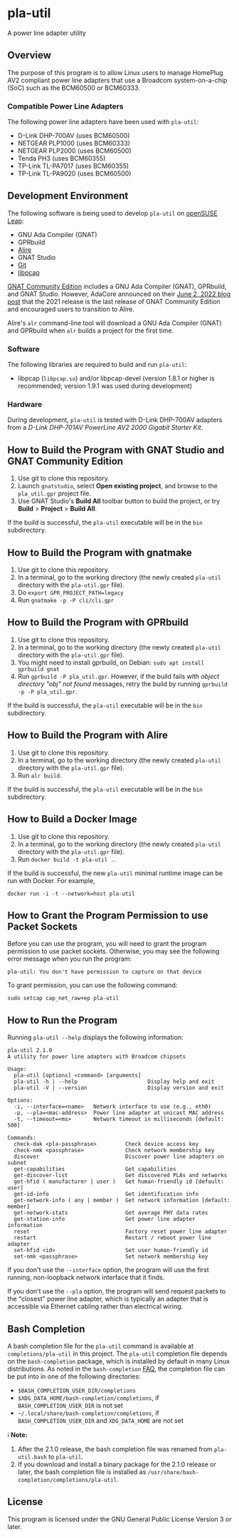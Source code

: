 # pla-util
A power line adapter utility

## Overview
The purpose of this program is to allow Linux users to manage HomePlug AV2 compliant power line adapters that use a Broadcom system-on-a-chip (SoC) such as the BCM60500 or BCM60333.

### Compatible Power Line Adapters
The following power line adapters have been used with `pla-util`:

* D-Link DHP-700AV (uses BCM60500)
* NETGEAR PLP1000 (uses BCM60333)
* NETGEAR PLP2000 (uses BCM60500)
* Tenda PH3 (uses BCM60355)
* TP-Link TL-PA7017 (uses BCM60355)
* TP-Link TL-PA9020 (uses BCM60500)

## Development Environment
The following software is being used to develop `pla-util` on [openSUSE Leap](https://www.opensuse.org/):

* GNU Ada Compiler (GNAT)
* GPRbuild
* [Alire](https://alire.ada.dev/)
* GNAT Studio
* [Git](https://git-scm.com/)
* [libpcap](https://www.tcpdump.org/)

[GNAT Community Edition](https://www.adacore.com/download) includes a GNU Ada Compiler (GNAT), GPRbuild, and GNAT Studio.
However, AdaCore announced on their [June 2, 2022 blog post](https://blog.adacore.com/a-new-era-for-ada-spark-open-source-community) that the 2021 release is the last release of GNAT Community Edition and encouraged users to transition to Alire.

Alire's `alr` command-line tool will download a GNU Ada Compiler (GNAT) and GPRbuild when `alr` builds a project for the first time.

### Software
The following libraries are required to build and run `pla-util`:

* libpcap (`libpcap.so`) and/or libpcap-devel (version 1.8.1 or higher is recommended; version 1.9.1 was used during development)

### Hardware
During development, `pla-util` is tested with D-Link DHP-700AV adapters from a *D-Link DHP-701AV PowerLine AV2 2000 Gigabit Starter Kit*.

## How to Build the Program with GNAT Studio and GNAT Community Edition
1. Use git to clone this repository.
2. Launch `gnatstudio`, select **Open existing project**, and browse to the `pla_util.gpr` project file.
3. Use GNAT Studio's **Build All** toolbar button to build the project, or try **Build** > **Project** > **Build All**.

If the build is successful, the `pla-util` executable will be in the `bin` subdirectory.

## How to Build the Program with gnatmake
1. Use git to clone this repository.
2. In a terminal, go to the working directory (the newly created `pla-util` directory with the `pla-util.gpr` file).
3. Do `export GPR_PROJECT_PATH=legacy`
4. Run `gnatmake -p -P cli/cli.gpr`

## How to Build the Program with GPRbuild
1. Use git to clone this repository.
2. In a terminal, go to the working directory (the newly created `pla-util` directory with the `pla-util.gpr` file).
3. You might need to install gprbuild, on Debian: `sudo apt install gprbuild gnat`
4. Run `gprbuild -P pla_util.gpr`. However, if the build fails with _object directory "obj" not found_ messages, retry the build by running `gprbuild -p -P pla_util.gpr`.

If the build is successful, the `pla-util` executable will be in the `bin` subdirectory.

## How to Build the Program with Alire
1. Use git to clone this repository.
2. In a terminal, go to the working directory (the newly created `pla-util` directory with the `pla-util.gpr` file).
3. Run `alr build`.

If the build is successful, the `pla-util` executable will be in the `bin` subdirectory.

## How to Build a Docker Image
1. Use git to clone this repository.
2. In a terminal, go to the working directory (the newly created `pla-util` directory with the `pla-util.gpr` file).
3. Run `docker build -t pla-util .`.

If the build is successful, the new `pla-util` minimal runtime image can be run with Docker.
For example,

```
docker run -i -t --network=host pla-util
```

## How to Grant the Program Permission to use Packet Sockets
Before you can use the program, you will need to grant the program permission to use packet sockets.
Otherwise, you may see the following error message when you run the program:

```
pla-util: You don't have permission to capture on that device
```

To grant permission, you can use the following command:

```
sudo setcap cap_net_raw+ep pla-util
```

## How to Run the Program
Running `pla-util --help` displays the following information:

```
pla-util 2.1.0
A utility for power line adapters with Broadcom chipsets

Usage:
  pla-util [options] <command> [arguments]
  pla-util -h | --help                      Display help and exit
  pla-util -V | --version                   Display version and exit

Options:
  -i, --interface=<name>   Network interface to use (e.g., eth0)
  -p, --pla=<mac-address>  Power line adapter at unicast MAC address
  -t, --timeout=<ms>       Network timeout in milliseconds [default: 500]

Commands:
  check-dak <pla-passphrase>         Check device access key
  check-nmk <passphrase>             Check network membership key
  discover                           Discover power line adapters on subnet
  get-capabilities                   Get capabilities
  get-discover-list                  Get discovered PLAs and networks
  get-hfid ( manufacturer | user )   Get human-friendly id [default: user]
  get-id-info                        Get identification info
  get-network-info ( any | member )  Get network information [default: member]
  get-network-stats                  Get average PHY data rates
  get-station-info                   Get power line adapter information
  reset                              Factory reset power line adapter
  restart                            Restart / reboot power line adapter
  set-hfid <id>                      Set user human-friendly id
  set-nmk <passphrase>               Set network membership key
```

If you don't use the `--interface` option, the program will use the first running, non-loopback network interface that it finds.

If you don't use the `--pla` option, the program will send request packets to the "closest" power line adapter, which is typically an adapter that is accessible via Ethernet cabling
rather than electrical wiring.

## Bash Completion
A bash completion file for the `pla-util` command is available at `completions/pla-util` in this project.
The `pla-util` completion file depends on the `bash-completion` package, which is installed by default in many Linux distributions.
As noted in the `bash-completion` [FAQ](https://github.com/scop/bash-completion/#faq), the completion file can be put into in one of the following directories:

* `$BASH_COMPLETION_USER_DIR/completions`
* `$XDG_DATA_HOME/bash-completion/completions`, if `BASH_COMPLETION_USER_DIR` is not set
* `~/.local/share/bash-completion/completions`, if `BASH_COMPLETION_USER_DIR` and `XDG_DATA_HOME` are not set

:information_source: **Note:**

1. After the 2.1.0 release, the bash completion file was renamed from `pla-util.bash` to `pla-util`.
2. If you download and install a binary package for the 2.1.0 release or later, the bash completion file is installed as `/usr/share/bash-completion/completions/pla-util`.

## License
This program is licensed under the GNU General Public License Version 3 or later.
